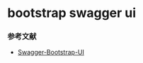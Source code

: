 # bootstrap swagger ui

### 参考文献
- [Swagger-Bootstrap-UI](https://github.com/xiaoymin/Swagger-Bootstrap-UI)

